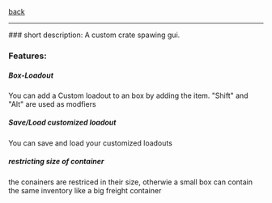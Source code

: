[back](../components.md)
<hr>
### short description:
A custom crate spawing gui.

### Features:
##### Box-Loadout
You can add a Custom loadout to an box by adding the item.
"Shift" and "Alt" are used as modfiers
##### Save/Load customized loadout
You can save and load your customized loadouts
##### restricting size of container
the conainers are restriced in their size, otherwie a small box can contain the same inventory like a big freight container
